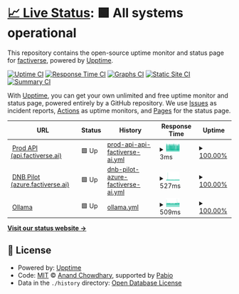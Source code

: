 # [📈 Live Status](https://factiverse.github.io/upptime): <!--live status--> **🟩 All systems operational**

This repository contains the open-source uptime monitor and status page for [factiverse](https://factiverse.github.io/upptime), powered by [Upptime](https://github.com/upptime/upptime).

[![Uptime CI](https://github.com/factiverse/upptime/workflows/Uptime%20CI/badge.svg)](https://github.com/factiverse/upptime/actions?query=workflow%3A%22Uptime+CI%22)
[![Response Time CI](https://github.com/factiverse/upptime/workflows/Response%20Time%20CI/badge.svg)](https://github.com/factiverse/upptime/actions?query=workflow%3A%22Response+Time+CI%22)
[![Graphs CI](https://github.com/factiverse/upptime/workflows/Graphs%20CI/badge.svg)](https://github.com/factiverse/upptime/actions?query=workflow%3A%22Graphs+CI%22)
[![Static Site CI](https://github.com/factiverse/upptime/workflows/Static%20Site%20CI/badge.svg)](https://github.com/factiverse/upptime/actions?query=workflow%3A%22Static+Site+CI%22)
[![Summary CI](https://github.com/factiverse/upptime/workflows/Summary%20CI/badge.svg)](https://github.com/factiverse/upptime/actions?query=workflow%3A%22Summary+CI%22)

With [Upptime](https://upptime.js.org), you can get your own unlimited and free uptime monitor and status page, powered entirely by a GitHub repository. We use [Issues](https://github.com/factiverse/upptime/issues) as incident reports, [Actions](https://github.com/factiverse/upptime/actions) as uptime monitors, and [Pages](https://factiverse.github.io/upptime) for the status page.

<!--start: status pages-->
<!-- This summary is generated by Upptime (https://github.com/upptime/upptime) -->
<!-- Do not edit this manually, your changes will be overwritten -->
<!-- prettier-ignore -->
| URL | Status | History | Response Time | Uptime |
| --- | ------ | ------- | ------------- | ------ |
| <img alt="" src="https://icons.duckduckgo.com/ip3/null.ico" height="13"> [Prod API (api.factiverse.ai)](api.factiverse.ai) | 🟩 Up | [prod-api-api-factiverse-ai.yml](https://github.com/factiverse/upptime/commits/HEAD/history/prod-api-api-factiverse-ai.yml) | <details><summary><img alt="Response time graph" src="./graphs/prod-api-api-factiverse-ai/response-time-week.png" height="20"> 3ms</summary><br><a href="https://factiverse.github.io/upptime/history/prod-api-api-factiverse-ai"><img alt="Response time 3" src="https://img.shields.io/endpoint?url=https%3A%2F%2Fraw.githubusercontent.com%2Ffactiverse%2Fupptime%2FHEAD%2Fapi%2Fprod-api-api-factiverse-ai%2Fresponse-time.json"></a><br><a href="https://factiverse.github.io/upptime/history/prod-api-api-factiverse-ai"><img alt="24-hour response time 3" src="https://img.shields.io/endpoint?url=https%3A%2F%2Fraw.githubusercontent.com%2Ffactiverse%2Fupptime%2FHEAD%2Fapi%2Fprod-api-api-factiverse-ai%2Fresponse-time-day.json"></a><br><a href="https://factiverse.github.io/upptime/history/prod-api-api-factiverse-ai"><img alt="7-day response time 3" src="https://img.shields.io/endpoint?url=https%3A%2F%2Fraw.githubusercontent.com%2Ffactiverse%2Fupptime%2FHEAD%2Fapi%2Fprod-api-api-factiverse-ai%2Fresponse-time-week.json"></a><br><a href="https://factiverse.github.io/upptime/history/prod-api-api-factiverse-ai"><img alt="30-day response time 3" src="https://img.shields.io/endpoint?url=https%3A%2F%2Fraw.githubusercontent.com%2Ffactiverse%2Fupptime%2FHEAD%2Fapi%2Fprod-api-api-factiverse-ai%2Fresponse-time-month.json"></a><br><a href="https://factiverse.github.io/upptime/history/prod-api-api-factiverse-ai"><img alt="1-year response time 3" src="https://img.shields.io/endpoint?url=https%3A%2F%2Fraw.githubusercontent.com%2Ffactiverse%2Fupptime%2FHEAD%2Fapi%2Fprod-api-api-factiverse-ai%2Fresponse-time-year.json"></a></details> | <details><summary><a href="https://factiverse.github.io/upptime/history/prod-api-api-factiverse-ai">100.00%</a></summary><a href="https://factiverse.github.io/upptime/history/prod-api-api-factiverse-ai"><img alt="All-time uptime 100.00%" src="https://img.shields.io/endpoint?url=https%3A%2F%2Fraw.githubusercontent.com%2Ffactiverse%2Fupptime%2FHEAD%2Fapi%2Fprod-api-api-factiverse-ai%2Fuptime.json"></a><br><a href="https://factiverse.github.io/upptime/history/prod-api-api-factiverse-ai"><img alt="24-hour uptime 100.00%" src="https://img.shields.io/endpoint?url=https%3A%2F%2Fraw.githubusercontent.com%2Ffactiverse%2Fupptime%2FHEAD%2Fapi%2Fprod-api-api-factiverse-ai%2Fuptime-day.json"></a><br><a href="https://factiverse.github.io/upptime/history/prod-api-api-factiverse-ai"><img alt="7-day uptime 100.00%" src="https://img.shields.io/endpoint?url=https%3A%2F%2Fraw.githubusercontent.com%2Ffactiverse%2Fupptime%2FHEAD%2Fapi%2Fprod-api-api-factiverse-ai%2Fuptime-week.json"></a><br><a href="https://factiverse.github.io/upptime/history/prod-api-api-factiverse-ai"><img alt="30-day uptime 100.00%" src="https://img.shields.io/endpoint?url=https%3A%2F%2Fraw.githubusercontent.com%2Ffactiverse%2Fupptime%2FHEAD%2Fapi%2Fprod-api-api-factiverse-ai%2Fuptime-month.json"></a><br><a href="https://factiverse.github.io/upptime/history/prod-api-api-factiverse-ai"><img alt="1-year uptime 100.00%" src="https://img.shields.io/endpoint?url=https%3A%2F%2Fraw.githubusercontent.com%2Ffactiverse%2Fupptime%2FHEAD%2Fapi%2Fprod-api-api-factiverse-ai%2Fuptime-year.json"></a></details>
| <img alt="" src="https://icons.duckduckgo.com/ip3/azure.factiverse.ai.ico" height="13"> [DNB Pilot (azure.factiverse.ai)](https://azure.factiverse.ai/v1/docs) | 🟩 Up | [dnb-pilot-azure-factiverse-ai.yml](https://github.com/factiverse/upptime/commits/HEAD/history/dnb-pilot-azure-factiverse-ai.yml) | <details><summary><img alt="Response time graph" src="./graphs/dnb-pilot-azure-factiverse-ai/response-time-week.png" height="20"> 527ms</summary><br><a href="https://factiverse.github.io/upptime/history/dnb-pilot-azure-factiverse-ai"><img alt="Response time 539" src="https://img.shields.io/endpoint?url=https%3A%2F%2Fraw.githubusercontent.com%2Ffactiverse%2Fupptime%2FHEAD%2Fapi%2Fdnb-pilot-azure-factiverse-ai%2Fresponse-time.json"></a><br><a href="https://factiverse.github.io/upptime/history/dnb-pilot-azure-factiverse-ai"><img alt="24-hour response time 548" src="https://img.shields.io/endpoint?url=https%3A%2F%2Fraw.githubusercontent.com%2Ffactiverse%2Fupptime%2FHEAD%2Fapi%2Fdnb-pilot-azure-factiverse-ai%2Fresponse-time-day.json"></a><br><a href="https://factiverse.github.io/upptime/history/dnb-pilot-azure-factiverse-ai"><img alt="7-day response time 527" src="https://img.shields.io/endpoint?url=https%3A%2F%2Fraw.githubusercontent.com%2Ffactiverse%2Fupptime%2FHEAD%2Fapi%2Fdnb-pilot-azure-factiverse-ai%2Fresponse-time-week.json"></a><br><a href="https://factiverse.github.io/upptime/history/dnb-pilot-azure-factiverse-ai"><img alt="30-day response time 539" src="https://img.shields.io/endpoint?url=https%3A%2F%2Fraw.githubusercontent.com%2Ffactiverse%2Fupptime%2FHEAD%2Fapi%2Fdnb-pilot-azure-factiverse-ai%2Fresponse-time-month.json"></a><br><a href="https://factiverse.github.io/upptime/history/dnb-pilot-azure-factiverse-ai"><img alt="1-year response time 539" src="https://img.shields.io/endpoint?url=https%3A%2F%2Fraw.githubusercontent.com%2Ffactiverse%2Fupptime%2FHEAD%2Fapi%2Fdnb-pilot-azure-factiverse-ai%2Fresponse-time-year.json"></a></details> | <details><summary><a href="https://factiverse.github.io/upptime/history/dnb-pilot-azure-factiverse-ai">100.00%</a></summary><a href="https://factiverse.github.io/upptime/history/dnb-pilot-azure-factiverse-ai"><img alt="All-time uptime 98.29%" src="https://img.shields.io/endpoint?url=https%3A%2F%2Fraw.githubusercontent.com%2Ffactiverse%2Fupptime%2FHEAD%2Fapi%2Fdnb-pilot-azure-factiverse-ai%2Fuptime.json"></a><br><a href="https://factiverse.github.io/upptime/history/dnb-pilot-azure-factiverse-ai"><img alt="24-hour uptime 100.00%" src="https://img.shields.io/endpoint?url=https%3A%2F%2Fraw.githubusercontent.com%2Ffactiverse%2Fupptime%2FHEAD%2Fapi%2Fdnb-pilot-azure-factiverse-ai%2Fuptime-day.json"></a><br><a href="https://factiverse.github.io/upptime/history/dnb-pilot-azure-factiverse-ai"><img alt="7-day uptime 100.00%" src="https://img.shields.io/endpoint?url=https%3A%2F%2Fraw.githubusercontent.com%2Ffactiverse%2Fupptime%2FHEAD%2Fapi%2Fdnb-pilot-azure-factiverse-ai%2Fuptime-week.json"></a><br><a href="https://factiverse.github.io/upptime/history/dnb-pilot-azure-factiverse-ai"><img alt="30-day uptime 98.29%" src="https://img.shields.io/endpoint?url=https%3A%2F%2Fraw.githubusercontent.com%2Ffactiverse%2Fupptime%2FHEAD%2Fapi%2Fdnb-pilot-azure-factiverse-ai%2Fuptime-month.json"></a><br><a href="https://factiverse.github.io/upptime/history/dnb-pilot-azure-factiverse-ai"><img alt="1-year uptime 98.29%" src="https://img.shields.io/endpoint?url=https%3A%2F%2Fraw.githubusercontent.com%2Ffactiverse%2Fupptime%2FHEAD%2Fapi%2Fdnb-pilot-azure-factiverse-ai%2Fuptime-year.json"></a></details>
| <img alt="" src="https://icons.duckduckgo.com/ip3/ollama.factiverse.ai.ico" height="13"> [Ollama](https://ollama.factiverse.ai) | 🟩 Up | [ollama.yml](https://github.com/factiverse/upptime/commits/HEAD/history/ollama.yml) | <details><summary><img alt="Response time graph" src="./graphs/ollama/response-time-week.png" height="20"> 509ms</summary><br><a href="https://factiverse.github.io/upptime/history/ollama"><img alt="Response time 513" src="https://img.shields.io/endpoint?url=https%3A%2F%2Fraw.githubusercontent.com%2Ffactiverse%2Fupptime%2FHEAD%2Fapi%2Follama%2Fresponse-time.json"></a><br><a href="https://factiverse.github.io/upptime/history/ollama"><img alt="24-hour response time 535" src="https://img.shields.io/endpoint?url=https%3A%2F%2Fraw.githubusercontent.com%2Ffactiverse%2Fupptime%2FHEAD%2Fapi%2Follama%2Fresponse-time-day.json"></a><br><a href="https://factiverse.github.io/upptime/history/ollama"><img alt="7-day response time 509" src="https://img.shields.io/endpoint?url=https%3A%2F%2Fraw.githubusercontent.com%2Ffactiverse%2Fupptime%2FHEAD%2Fapi%2Follama%2Fresponse-time-week.json"></a><br><a href="https://factiverse.github.io/upptime/history/ollama"><img alt="30-day response time 513" src="https://img.shields.io/endpoint?url=https%3A%2F%2Fraw.githubusercontent.com%2Ffactiverse%2Fupptime%2FHEAD%2Fapi%2Follama%2Fresponse-time-month.json"></a><br><a href="https://factiverse.github.io/upptime/history/ollama"><img alt="1-year response time 513" src="https://img.shields.io/endpoint?url=https%3A%2F%2Fraw.githubusercontent.com%2Ffactiverse%2Fupptime%2FHEAD%2Fapi%2Follama%2Fresponse-time-year.json"></a></details> | <details><summary><a href="https://factiverse.github.io/upptime/history/ollama">100.00%</a></summary><a href="https://factiverse.github.io/upptime/history/ollama"><img alt="All-time uptime 99.89%" src="https://img.shields.io/endpoint?url=https%3A%2F%2Fraw.githubusercontent.com%2Ffactiverse%2Fupptime%2FHEAD%2Fapi%2Follama%2Fuptime.json"></a><br><a href="https://factiverse.github.io/upptime/history/ollama"><img alt="24-hour uptime 100.00%" src="https://img.shields.io/endpoint?url=https%3A%2F%2Fraw.githubusercontent.com%2Ffactiverse%2Fupptime%2FHEAD%2Fapi%2Follama%2Fuptime-day.json"></a><br><a href="https://factiverse.github.io/upptime/history/ollama"><img alt="7-day uptime 100.00%" src="https://img.shields.io/endpoint?url=https%3A%2F%2Fraw.githubusercontent.com%2Ffactiverse%2Fupptime%2FHEAD%2Fapi%2Follama%2Fuptime-week.json"></a><br><a href="https://factiverse.github.io/upptime/history/ollama"><img alt="30-day uptime 99.89%" src="https://img.shields.io/endpoint?url=https%3A%2F%2Fraw.githubusercontent.com%2Ffactiverse%2Fupptime%2FHEAD%2Fapi%2Follama%2Fuptime-month.json"></a><br><a href="https://factiverse.github.io/upptime/history/ollama"><img alt="1-year uptime 99.89%" src="https://img.shields.io/endpoint?url=https%3A%2F%2Fraw.githubusercontent.com%2Ffactiverse%2Fupptime%2FHEAD%2Fapi%2Follama%2Fuptime-year.json"></a></details>

<!--end: status pages-->

[**Visit our status website →**](https://factiverse.github.io/upptime)

## 📄 License

- Powered by: [Upptime](https://github.com/upptime/upptime)
- Code: [MIT](./LICENSE) © [Anand Chowdhary](https://anandchowdhary.com), supported by [Pabio](https://pabio.com)
- Data in the `./history` directory: [Open Database License](https://opendatacommons.org/licenses/odbl/1-0/)
